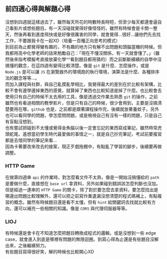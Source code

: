 ## 前四週心得與解題心得

沒想到四週就這樣過去了，雖然每天所花的時數時長時短，但至少每天都還會逼自己看影片或想些題目。有一天沒碰就覺得好像怪怪的，雖然有時候會是卡關一整天，然後再看到進度飛快或是好像很厲害的同學，就會覺得...很好...讓他們先去找工作，不要跟我卡在一起XD（培養一百種正向思考的模式）  
到目前為止都覺得蠻有趣的，不有趣的地方只有解不出問題和頭腦當機的時候。但我都用高中化學老師的話來勉勵自己：「現在不懂沒關係，有一天就會懂了。」（雖然後來指考模擬考直接放棄化學^^看到題目都用猜的）而之前斷斷續續的自學中沒搞懂的觀念，在這四週有變得比較清楚。像是 `git` 是什麼、怎麼操作，或是 `Node.js` 是可以讓 `JS` 在瀏覽器外的環境跑的執行環境，演算法是什麼、各種排序法的觀念等等...。  
而加入課程與社群，與自己亂摸亂學相比，我覺得最大的差別在於比較有架構，比較不會有邊學邊掉東西的感覺，就算掉了東西也比較知道是掉了什麼。也比較會去使用只有自己的時候不太去用的工具，像是透過交作業去熟悉 `git` 的操作，之前雖然也有看過相關的教學影片，但是只有自己的時候，很少會用到，主要是沒搞清楚要用在哪，`github` 也是，之前都是跟著課程操作完，後續就放著養蚊子。另外也可以看同學的問題，學怎麼問問題，或是檢視自己有沒有一樣的問題，只是自己有盲點沒想到。  
也有嘗試把碰到不太懂或覺得金魚腦以後一定會忘記的東西寫成筆記，雖然時常虎頭蛇尾。遙想當初學生時代最愛做的事情之一，就是自己抄完筆記，考試前要複習都是去借同學的筆記來看...  
因為卡著要改來改去的接案，現正歹戲拖棚中，有點亂了學習的腳步，後續要再做調整。


### HTTP Game
在做第四週串 `api` 的作業時，對怎麼看文件不太熟，像是一開始沒搞懂給的 `path` 是要做什麼，直接想在 `base url` 拿資料，另外如果碰到錯誤該怎麼判斷也沒加。但是經過一連串的 `HTTP Game` 的關卡，除了對於要怎麼去拿資料，要怎麼找出是哪邊出問題比較理解外，還可以把之前寫作業遺漏沒想清楚的程式碼補上，有點複習的概念。雖然有時候題目還是看不太懂，但有 `hint` 給關鍵詞去找就比較有方向，還可以補充一些相關的知識。像是 `CORS` 與代理伺服器等等。

### LIOJ

有時候還是會卡在不知道怎麼把題目轉換成程式的邏輯，或是沒想到一些 edge case，就會進入到底是哪裡有問題的無限迴圈。到寫心得為止還是有些題目沒解出來，之後繼續努力。  
有些題目寫得很好笑，解的時候也比較開心XD
